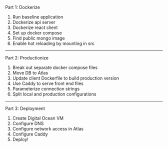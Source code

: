 Part 1: Dockerize

1. Run baseline application
2. Dockerize api server
3. Dockerize react client
4. Set up docker compose
5. Find public mongo image
6. Enable hot reloading by mounting in src

---

Part 2: Productionize

1. Break out separate docker compose files
2. Move DB to Atlas
3. Update client Dockerfile to build production version
4. Use Caddy to serve front end files
5. Parameterize connection strings
6. Split local and production configurations

---

Part 3: Deployment

1. Create Digital Ocean VM
2. Configure DNS
3. Configure network access in Atlas
4. Configure Caddy
5. Deploy!
